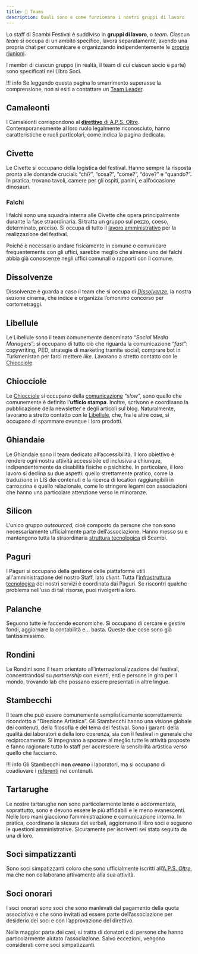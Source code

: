 ```yaml
---
title: 💏 Teams
description: Quali sono e come funzionano i nostri gruppi di lavoro
---
```

Lo staff di Scambi Festival è suddiviso in **gruppi di lavoro**, o _team_. Ciascun _team_ si occupa di un ambito specifico, lavora separatamente, avendo una propria chat per comunicare e organizzando indipendentemente le [proprie riunioni](/riunioni#team-meetings).

I membri di ciascun gruppo (in realtà, il team di cui ciascun socio è parte) sono specificati nel Libro Soci.

!!! info
	Se leggendo questa pagina lo smarrimento superasse la comprensione, non si esiti a contattare un [Team Leader](../ruoli/team-leader.md).

## Camaleonti

I Camaleonti corrispondono al [**direttivo** di A.P.S. Oltre](../../associazione/direttivo/). Contemporaneamente al loro ruolo legalmente riconosciuto, hanno caratteristiche e ruoli particolari, come indica la pagina dedicata.

## Civette

Le Civette si occupano della logistica del festival. Hanno sempre la risposta pronta alle domande cruciali: “chi?”, “cosa?”, “come?”, “dove?” e “quando?”. In pratica, trovano tavoli, camere per gli ospiti, panini, e all’occasione dinosauri.

### Falchi

I falchi sono una squadra interna alle Civette che opera principalmente durante la fase straordinaria. Si tratta un gruppo sul pezzo, coeso, determinato, preciso. Si occupa di tutto il [lavoro amministrativo](../../relazioni/istituzioni/) per la realizzazione del festival.

Poiché è necessario andare fisicamente in comune e comunicare frequentemente con gli uffici, sarebbe meglio che almeno uno dei falchi abbia già conoscenze negli uffici comunali o rapporti con il comune.

## Dissolvenze

Dissolvenze è guarda a caso il team che si occupa di [_Dissolvenze_](https://scambi.org/dissolvenze), la nostra sezione cinema, che indice e organizza l’omonimo concorso per cortometraggi.

## Libellule

Le Libellule sono il team comunemente denominato “_Social Media Managers_”: si occupano di tutto ciò che riguarda la comunicazione “_fast_”: copywriting, PED, strategie di marketing tramite social, comprare bot in Turkmenistan per farci mettere _like_. Lavorano a stretto contatto con le [Chiocciole](./#chiocciole).

## Chiocciole

Le [Chiocciole](../../comunicazione/) si occupano della [comunicazione](../../comunicazione/) “_slow_”, sono quello che comunemente è definito l’**ufficio stampa**. Inoltre, scrivono e coordinano la pubblicazione della newsletter e degli articoli sul blog. Naturalmente, lavorano a stretto contatto con le [Libellule](./#libellule), che, fra le altre cose, si occupano di spammare ovunque i loro prodotti.

## Ghiandaie

Le Ghiandaie sono il team dedicato all’accessibilità. Il loro obiettivo è rendere ogni nostra attività accessibile ed inclusiva a chiunque, indipendentemente da disabilità fisiche o psichiche. In particolare, il loro lavoro si declina su due aspetti: quello strettamente pratico, come la traduzione in LIS dei contenuti e la ricerca di location raggiungibili in carrozzina e quello relazionale, come lo stringere legami con associazioni che hanno una particolare attenzione verso le minoranze.

## Silicon

L’unico gruppo _outsourced_, cioè composto da persone che non sono necessariamente ufficialmente parte dell’associazione. Hanno messo su e mantengono tutta la straordinaria [struttura tecnologica](../../tools/) di Scambi.

## Paguri

I Paguri si occupano della gestione delle piattaforme utili all'amministrazione del nostro Staff, lato _client_. Tutta l'[infrastruttura tecnologica](../../tools/) dei nostri servizi è coordinata dai Paguri. Se riscontri qualche problema nell'uso di tali risorse, puoi rivolgerti a loro.

## Palanche

Seguono tutte le faccende economiche. Si occupano di cercare e gestire fondi, aggiornare la contabilità e… basta. Queste due cose sono già tantissimissimo.

## Rondini

Le Rondini sono il team orientato all’internazionalizzazione del festival, concentrandosi su _partnership_ con eventi, enti e persone in giro per il mondo, trovando lab che possano essere presentati in altre lingue.

## Stambecchi

Il team che può essere comunemente semplisticamente scorrettamente ricondotto a “Direzione Artistica”. Gli Stambecchi hanno una visione globale dei contenuti, della filosofia e del tema del festival. Sono i garanti della qualità dei laboratori e della loro coerenza, sia con il festival in generale che reciprocamente. Si impegnano a sposare al meglio tutte le attività proposte e fanno ragionare tutto lo staff per accrescere la sensibilità artistica verso quello che facciamo.

!!! info
	Gli Stambecchi **non _creano_** i laboratori, ma si occupano di coadiuvare i [referenti](../../format/lab.md#referente) nei contenuti.

## Tartarughe

Le nostre tartarughe non sono particolarmente lente o addormentate, soprattutto, sono e devono essere le più affidabili e le meno evanescenti. Nelle loro mani giacciono l’amministrazione e comunicazione interna. In pratica, coordinano la stesura dei verbali, aggiornano il libro soci e seguono le questioni amministrative. Sicuramente per iscriverti sei statə seguitə da una di loro.

## Soci simpatizzanti

Sono soci simpatizzanti coloro che sono ufficialmente iscritti all’[A.P.S. _Oltre_](../../associazione/), ma che non collaborano attivamente alla sua attività.

## Soci onorari

I soci onorari sono soci che sono manlevati dal pagamento della quota associativa e che sono invitati ad essere parte dell’associazione per desiderio dei soci e con l’approvazione del direttivo.

Nella maggior parte dei casi, si tratta di donatori o di persone che hanno particolarmente aiutato l’associazione. Salvo eccezioni, vengono considerati come soci simpatizzanti.
